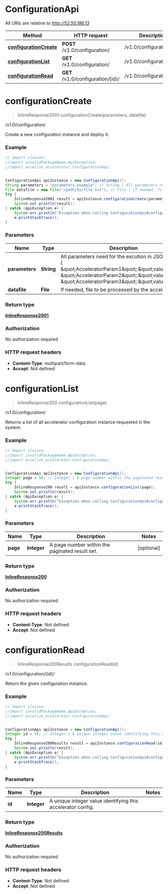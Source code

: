 # ConfigurationApi

All URIs are relative to *http://52.50.186.13*

Method | HTTP request | Description
------------- | ------------- | -------------
[**configurationCreate**](ConfigurationApi.md#configurationCreate) | **POST** /v1.0/configuration/ | /v1.0/configuration/
[**configurationList**](ConfigurationApi.md#configurationList) | **GET** /v1.0/configuration/ | /v1.0/configuration/
[**configurationRead**](ConfigurationApi.md#configurationRead) | **GET** /v1.0/configuration/{id}/ | /v1.0/configuration/{id}/


<a name="configurationCreate"></a>
# **configurationCreate**
> InlineResponse2001 configurationCreate(parameters, datafile)

/v1.0/configuration/

Create a new configuration instance and deploy it.

### Example
```java
// Import classes:
//import invalidPackageName.ApiException;
//import accelize_accelerator.ConfigurationApi;


ConfigurationApi apiInstance = new ConfigurationApi();
String parameters = "parameters_example"; // String | All parameters need for the excution in JSON format : {     \"AcceleratorParam1\":\"value1\",    \"AcceleratorParam2\":\"value2\",    \"AcceleratorParam3\":\"value3\"}
File datafile = new File("/path/to/file.txt"); // File | If needed, file to be processed by the accelerator.
try {
    InlineResponse2001 result = apiInstance.configurationCreate(parameters, datafile);
    System.out.println(result);
} catch (ApiException e) {
    System.err.println("Exception when calling ConfigurationApi#configurationCreate");
    e.printStackTrace();
}
```

### Parameters

Name | Type | Description  | Notes
------------- | ------------- | ------------- | -------------
 **parameters** | **String**| All parameters need for the excution in JSON format : {     \&quot;AcceleratorParam1\&quot;:\&quot;value1\&quot;,    \&quot;AcceleratorParam2\&quot;:\&quot;value2\&quot;,    \&quot;AcceleratorParam3\&quot;:\&quot;value3\&quot;} | [optional]
 **datafile** | **File**| If needed, file to be processed by the accelerator. | [optional]

### Return type

[**InlineResponse2001**](InlineResponse2001.md)

### Authorization

No authorization required

### HTTP request headers

 - **Content-Type**: multipart/form-data
 - **Accept**: Not defined

<a name="configurationList"></a>
# **configurationList**
> InlineResponse200 configurationList(page)

/v1.0/configuration/

Returns a list of all accelerator configuration instance requested in the system.

### Example
```java
// Import classes:
//import invalidPackageName.ApiException;
//import accelize_accelerator.ConfigurationApi;


ConfigurationApi apiInstance = new ConfigurationApi();
Integer page = 56; // Integer | A page number within the paginated result set.
try {
    InlineResponse200 result = apiInstance.configurationList(page);
    System.out.println(result);
} catch (ApiException e) {
    System.err.println("Exception when calling ConfigurationApi#configurationList");
    e.printStackTrace();
}
```

### Parameters

Name | Type | Description  | Notes
------------- | ------------- | ------------- | -------------
 **page** | **Integer**| A page number within the paginated result set. | [optional]

### Return type

[**InlineResponse200**](InlineResponse200.md)

### Authorization

No authorization required

### HTTP request headers

 - **Content-Type**: Not defined
 - **Accept**: Not defined

<a name="configurationRead"></a>
# **configurationRead**
> InlineResponse200Results configurationRead(id)

/v1.0/configuration/{id}/

Return the given configuration instance.

### Example
```java
// Import classes:
//import invalidPackageName.ApiException;
//import accelize_accelerator.ConfigurationApi;


ConfigurationApi apiInstance = new ConfigurationApi();
Integer id = 56; // Integer | A unique integer value identifying this accelerator config.
try {
    InlineResponse200Results result = apiInstance.configurationRead(id);
    System.out.println(result);
} catch (ApiException e) {
    System.err.println("Exception when calling ConfigurationApi#configurationRead");
    e.printStackTrace();
}
```

### Parameters

Name | Type | Description  | Notes
------------- | ------------- | ------------- | -------------
 **id** | **Integer**| A unique integer value identifying this accelerator config. |

### Return type

[**InlineResponse200Results**](InlineResponse200Results.md)

### Authorization

No authorization required

### HTTP request headers

 - **Content-Type**: Not defined
 - **Accept**: Not defined

